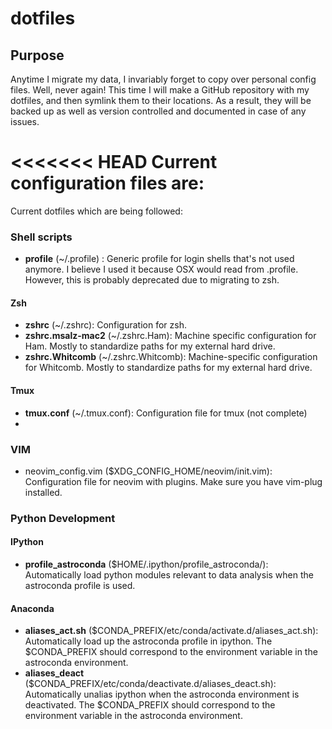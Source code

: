 # dotfiles
## Purpose

Anytime I migrate my data, I invariably forget to copy over personal config files. Well, never again! This time I will make a GitHub repository with my dotfiles, and then symlink them to their locations. As a result, they will be backed up as well as version controlled and documented in case of any issues.

<<<<<<< HEAD
Current configuration files are:
=======
Current dotfiles which are being followed:

### Shell scripts
- **profile** (~/.profile) : Generic profile for login shells that's not used anymore. I believe I used it because OSX would read from .profile. However, this is probably deprecated due to migrating to zsh.

#### Zsh

- **zshrc** (~/.zshrc): Configuration for zsh.
- **zshrc.msalz-mac2** (~/.zshrc.Ham): Machine specific configuration for Ham. Mostly to standardize paths for my external hard drive.
- **zshrc.Whitcomb** (~/.zshrc.Whitcomb): Machine-specific configuration for Whitcomb. Mostly to standardize paths for my external hard drive.

#### Tmux
- **tmux.conf** (~/.tmux.conf): Configuration file for tmux (not complete)
- 
### VIM
- neovim_config.vim ($XDG_CONFIG_HOME/neovim/init.vim): Configuration file for neovim with plugins. Make sure you have vim-plug installed.

### Python Development

#### IPython

- **profile_astroconda** ($HOME/.ipython/profile_astroconda/): Automatically load python modules relevant to data analysis when the astroconda profile is used.

#### Anaconda

- **aliases_act.sh** ($CONDA_PREFIX/etc/conda/activate.d/aliases_act.sh): Automatically load up the astroconda profile in ipython. The $CONDA_PREFIX should correspond to the environment variable in the astroconda environment.
- **aliases_deact** ($CONDA_PREFIX/etc/conda/deactivate.d/aliases_deact.sh): Automatically unalias ipython when the astroconda environment is deactivated. The $CONDA_PREFIX should correspond to the environment variable in the astroconda environment.

